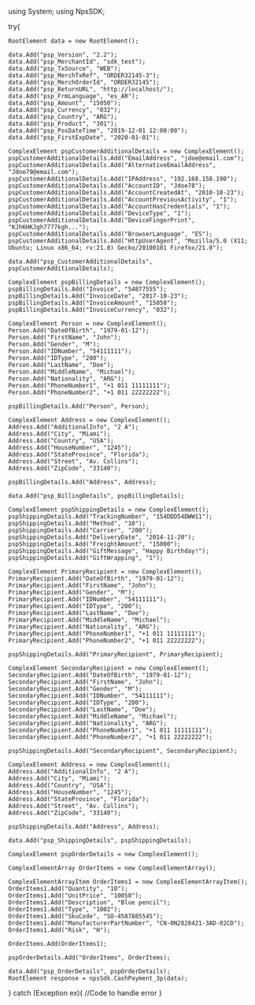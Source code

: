 using System;
using NpsSDK;

try{

    RootElement data = new RootElement();

    data.Add("psp_Version", "2.2");
    data.Add("psp_MerchantId", "sdk_test");
    data.Add("psp_TxSource", "WEB");
    data.Add("psp_MerchTxRef", "ORDER32145-3");
    data.Add("psp_MerchOrderId", "ORDER32145");
    data.Add("psp_ReturnURL", "http://localhost/");
    data.Add("psp_FrmLanguage", "es_AR");
    data.Add("psp_Amount", "15050");
    data.Add("psp_Currency", "032");
    data.Add("psp_Country", "ARG");
    data.Add("psp_Product", "301");
    data.Add("psp_PosDateTime", "2019-12-01 12:00:00");
    data.Add("psp_FirstExpDate", "2020-01-01");

    ComplexElement pspCustomerAdditionalDetails = new ComplexElement();
    pspCustomerAdditionalDetails.Add("EmailAddress", "jdoe@email.com");
    pspCustomerAdditionalDetails.Add("AlternativeEmailAddress", "Jdoe79@email.com");
    pspCustomerAdditionalDetails.Add("IPAddress", "192.168.158.190");
    pspCustomerAdditionalDetails.Add("AccountID", "Jdoe78");
    pspCustomerAdditionalDetails.Add("AccountCreatedAt", "2010-10-23");
    pspCustomerAdditionalDetails.Add("AccountPreviousActivity", "1");
    pspCustomerAdditionalDetails.Add("AccountHasCredentials", "1");
    pspCustomerAdditionalDetails.Add("DeviceType", "1");
    pspCustomerAdditionalDetails.Add("DeviceFingerPrint", "KJhKHKJgh7777kgh...");
    pspCustomerAdditionalDetails.Add("BrowserLanguage", "ES");
    pspCustomerAdditionalDetails.Add("HttpUserAgent", "Mozilla/5.0 (X11; Ubuntu; Linux x86_64; rv:21.0) Gecko/20100101 Firefox/21.0");

    data.Add("psp_CustomerAdditionalDetails", pspCustomerAdditionalDetails);

    ComplexElement pspBillingDetails = new ComplexElement();
    pspBillingDetails.Add("Invoice", "54877555");
    pspBillingDetails.Add("InvoiceDate", "2017-10-23");
    pspBillingDetails.Add("InvoiceAmount", "15050");
    pspBillingDetails.Add("InvoiceCurrency", "032");

    ComplexElement Person = new ComplexElement();
    Person.Add("DateOfBirth", "1979-01-12");
    Person.Add("FirstName", "John");
    Person.Add("Gender", "M");
    Person.Add("IDNumber", "54111111");
    Person.Add("IDType", "200");
    Person.Add("LastName", "Doe");
    Person.Add("MiddleName", "Michael");
    Person.Add("Nationality", "ARG");
    Person.Add("PhoneNumber1", "+1 011 11111111");
    Person.Add("PhoneNumber2", "+1 011 22222222");

    pspBillingDetails.Add("Person", Person);

    ComplexElement Address = new ComplexElement();
    Address.Add("AdditionalInfo", "2 A");
    Address.Add("City", "Miami");
    Address.Add("Country", "USA");
    Address.Add("HouseNumber", "1245");
    Address.Add("StateProvince", "Florida");
    Address.Add("Street", "Av. Collins");
    Address.Add("ZipCode", "33140");

    pspBillingDetails.Add("Address", Address);

    data.Add("psp_BillingDetails", pspBillingDetails);

    ComplexElement pspShippingDetails = new ComplexElement();
    pspShippingDetails.Add("TrackingNumber", "154DDD54DWW11");
    pspShippingDetails.Add("Method", "10");
    pspShippingDetails.Add("Carrier", "200");
    pspShippingDetails.Add("DeliveryDate", "2014-11-20");
    pspShippingDetails.Add("FreightAmount", "15000");
    pspShippingDetails.Add("GiftMessage", "Happy Birthday!");
    pspShippingDetails.Add("GiftWrapping", "1");

    ComplexElement PrimaryRecipient = new ComplexElement();
    PrimaryRecipient.Add("DateOfBirth", "1979-01-12");
    PrimaryRecipient.Add("FirstName", "John");
    PrimaryRecipient.Add("Gender", "M");
    PrimaryRecipient.Add("IDNumber", "54111111");
    PrimaryRecipient.Add("IDType", "200");
    PrimaryRecipient.Add("LastName", "Doe");
    PrimaryRecipient.Add("MiddleName", "Michael");
    PrimaryRecipient.Add("Nationality", "ARG");
    PrimaryRecipient.Add("PhoneNumber1", "+1 011 11111111");
    PrimaryRecipient.Add("PhoneNumber2", "+1 011 22222222");

    pspShippingDetails.Add("PrimaryRecipient", PrimaryRecipient);

    ComplexElement SecondaryRecipient = new ComplexElement();
    SecondaryRecipient.Add("DateOfBirth", "1979-01-12");
    SecondaryRecipient.Add("FirstName", "John");
    SecondaryRecipient.Add("Gender", "M");
    SecondaryRecipient.Add("IDNumber", "54111111");
    SecondaryRecipient.Add("IDType", "200");
    SecondaryRecipient.Add("LastName", "Doe");
    SecondaryRecipient.Add("MiddleName", "Michael");
    SecondaryRecipient.Add("Nationality", "ARG");
    SecondaryRecipient.Add("PhoneNumber1", "+1 011 11111111");
    SecondaryRecipient.Add("PhoneNumber2", "+1 011 22222222");

    pspShippingDetails.Add("SecondaryRecipient", SecondaryRecipient);

    ComplexElement Address = new ComplexElement();
    Address.Add("AdditionalInfo", "2 A");
    Address.Add("City", "Miami");
    Address.Add("Country", "USA");
    Address.Add("HouseNumber", "1245");
    Address.Add("StateProvince", "Florida");
    Address.Add("Street", "Av. Collins");
    Address.Add("ZipCode", "33140");

    pspShippingDetails.Add("Address", Address);

    data.Add("psp_ShippingDetails", pspShippingDetails);

    ComplexElement pspOrderDetails = new ComplexElement();

    ComplexElementArray OrderItems = new ComplexElementArray();

    ComplexElementArrayItem OrderItems1 = new ComplexElementArrayItem();
    OrderItems1.Add("Quantity", "10");
    OrderItems1.Add("UnitPrice", "10050");
    OrderItems1.Add("Description", "Blue pencil");
    OrderItems1.Add("Type", "1002");
    OrderItems1.Add("SkuCode", "SO-4587885545");
    OrderItems1.Add("ManufacturerPartNumber", "CN-0N2828421-3AD-02CD");
    OrderItems1.Add("Risk", "H");

    OrderItems.Add(OrderItems1);

    pspOrderDetails.Add("OrderItems", OrderItems);

    data.Add("psp_OrderDetails", pspOrderDetails);
    RootElement response = npsSdk.CashPayment_3p(data);

}
catch (Exception ex){
    //Code to handle error
}

